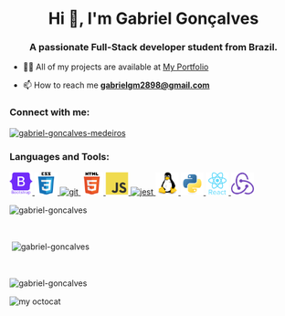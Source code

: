 <h1 align="center">Hi 👋, I'm Gabriel Gonçalves</h1>
<h3 align="center">A passionate Full-Stack developer student from Brazil.</h3>

- 👨‍💻 All of my projects are available at [My Portfolio](https://gabriel-goncalves.github.io/)

- 📫 How to reach me **gabrielgm2898@gmail.com**

<h3 align="left">Connect with me:</h3>
<p align="left">
<a href="https://linkedin.com/in/gabriel-goncalves-medeiros" target="_blank"><img align="center" src="https://cdn.jsdelivr.net/npm/simple-icons@3.0.1/icons/linkedin.svg" alt="gabriel-goncalves-medeiros" height="30" width="40" /></a>
</p>

<h3 align="left">Languages and Tools:</h3>
<p align="left"> <a href="https://getbootstrap.com" target="_blank"> <img src="https://raw.githubusercontent.com/devicons/devicon/master/icons/bootstrap/bootstrap-plain-wordmark.svg" alt="bootstrap" width="40" height="40"/> </a> <a href="https://www.w3schools.com/css/" target="_blank"> <img src="https://raw.githubusercontent.com/devicons/devicon/master/icons/css3/css3-original-wordmark.svg" alt="css3" width="40" height="40"/> </a> <a href="https://git-scm.com/" target="_blank"> <img src="https://www.vectorlogo.zone/logos/git-scm/git-scm-icon.svg" alt="git" width="40" height="40"/> </a> <a href="https://www.w3.org/html/" target="_blank"> <img src="https://raw.githubusercontent.com/devicons/devicon/master/icons/html5/html5-original-wordmark.svg" alt="html5" width="40" height="40"/> </a> <a href="https://developer.mozilla.org/en-US/docs/Web/JavaScript" target="_blank"> <img src="https://raw.githubusercontent.com/devicons/devicon/master/icons/javascript/javascript-original.svg" alt="javascript" width="40" height="40"/> </a> <a href="https://jestjs.io" target="_blank"> <img src="https://www.vectorlogo.zone/logos/jestjsio/jestjsio-icon.svg" alt="jest" width="40" height="40"/> </a> <a href="https://www.linux.org/" target="_blank"> <img src="https://raw.githubusercontent.com/devicons/devicon/master/icons/linux/linux-original.svg" alt="linux" width="40" height="40"/> </a> <a href="https://www.python.org" target="_blank"> <img src="https://raw.githubusercontent.com/devicons/devicon/master/icons/python/python-original.svg" alt="python" width="40" height="40"/> </a> <a href="https://reactjs.org/" target="_blank"> <img src="https://raw.githubusercontent.com/devicons/devicon/master/icons/react/react-original-wordmark.svg" alt="react" width="40" height="40"/> </a> <a href="https://redux.js.org" target="_blank"> <img src="https://raw.githubusercontent.com/devicons/devicon/master/icons/redux/redux-original.svg" alt="redux" width="40" height="40"/> </a> </p>

<p><img align="center" src="https://github-readme-stats.vercel.app/api/top-langs?username=gabriel-goncalves&show_icons=true&locale=en&layout=compact" alt="gabriel-goncalves" /></p>
<br />
<p>&nbsp;<img align="center" src="https://github-readme-stats.vercel.app/api?username=gabriel-goncalves&show_icons=true&locale=en" alt="gabriel-goncalves" /></p>
<br />
<p><img align="center" src="https://github-readme-streak-stats.herokuapp.com/?user=gabriel-goncalves&" alt="gabriel-goncalves" /></p>
<p><img align="center" src="https://octocat-generator-assets.githubusercontent.com/my-octocat-1612980796390.png" alt="my octocat" width="380px" /></p>
